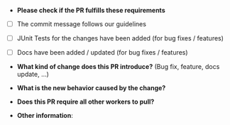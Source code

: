 * **Please check if the PR fulfills these requirements**
- [ ] The commit message follows our guidelines
- [ ] JUnit Tests for the changes have been added (for bug fixes / features)
- [ ] Docs have been added / updated (for bug fixes / features)


* **What kind of change does this PR introduce?** (Bug fix, feature, docs update, ...)


* **What is the new behavior caused by the change?**


* **Does this PR require all other workers to pull?** 


* **Other information**:

